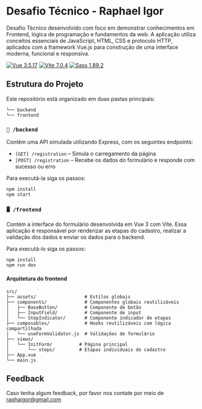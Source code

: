 
# Desafio Técnico - Raphael Igor

Desafio Técnico desenvolvido com foco em demonstrar conhecimentos em Frontend, lógica de programação e fundamentos da web. A aplicação utiliza conceitos essenciais de JavaScript, HTML, CSS e protocolo HTTP, aplicados com a framework Vue.js para construção de uma interface moderna, funcional e responsiva.

[![Vue 3.5.17](https://img.shields.io/badge/Vue-3.5.17-42b883?logo=vue.js&logoColor=white)](https://vuejs.org/) [![Vite 7.0.4](https://img.shields.io/badge/Vite-7.0.4-646CFF?logo=vite&logoColor=white)](https://vitejs.dev/) [![Sass 1.89.2](https://img.shields.io/badge/Sass-1.89.2-CC6699?logo=sass&logoColor=white)](https://sass-lang.com/)

## Estrutura do Projeto

Este repositório está organizado em duas pastas principais:
```
└── backend
└── frontend
```

### `📡 /backend`

Contém uma API simulada utilizando Express, com os seguintes endpoints:

- `[GET] /registration` – Simula o carregamento da página
- `[POST] /registration` – Recebe os dados do formulário e responde com sucesso ou erro

Para executá-la siga os passos:

```
npm install
npm start

```
### `🖥️ /frontend`
Contém a interface do formulário desenvolvida em Vue 3 com Vite. Essa aplicação é responsável por renderizar as etapas do cadastro, realizar a validação dos dados e enviar os dados para o backend.

Para executá-lo siga os passos:
```
npm install
npm run dev
```

#### Arquitetura do frontend
```
src/
├── assets/                  # Estilos globais
├── components/              # Componentes globais reutilizáveis
│   ├── BaseButton/          # Componente de botão
│   ├── InputField/          # Componente de input
│   └── StepIndicator/       # Componente indicador de etapas
├── composables/             # Hooks reutilizáveis com lógica compartilhada
│   └── useFormValidator.js  # Validações de formulário
├── views/
│   └── InitForm/          # Página principal
│       └── steps/         # Etapas individuais do cadastro
├── App.vue             
└── main.js                
```


## Feedback

Caso tenha algum feedback, por favor nos contate por meio de raphaigor@gmail.com

